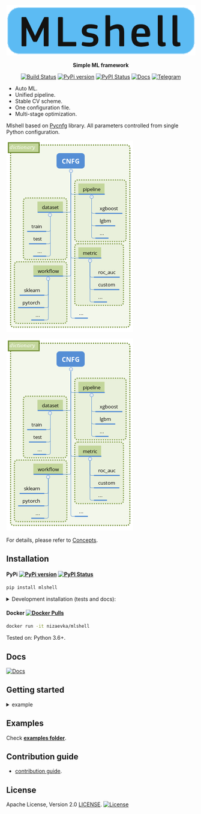 <div align="center">

[![Mlshell logo](https://github.com/nizaevka/mlshell/blob/master/docs/source/_static/images/logo.png?raw=true)](https://github.com/nizaevka/mlshell)

**Simple ML framework**

[![Build Status](https://travis-ci.org/nizaevka/mlshell.svg?branch=master)](https://travis-ci.org/nizaevka/mlshell)
[![PyPi version](https://img.shields.io/pypi/v/mlshell.svg)](https://pypi.org/project/mlshell/)
[![PyPI Status](https://pepy.tech/badge/mlshell)](https://pepy.tech/project/mlshell)
[![Docs](https://readthedocs.org/projects/mlshell/badge/?version=latest)](https://mlshell.readthedocs.io/en/latest/)
[![Telegram](https://img.shields.io/badge/channel-on%20telegram-blue)](https://t.me/nizaevka)

</div>

- Auto ML.
- Unified pipeline.
- Stable CV scheme.
- One configuration file.
- Multi-stage optimization.

Mlshell based on [Pycnfg](https://github.com/nizaevka/pycnfg) library.
All parameters controlled from single Python configuration.
<!--
<p align="center">
<img src="https://github.com/nizaevka/mlshell/blob/master/docs/source/_static/images/scheme_simple.png?raw=true" height="450" align="center">
</p>
-->
![Workflow](./docs/source/_static/images/scheme.png?raw=true)

![Workflow](https://github.com/nizaevka/mlshell/blob/master/docs/source/_static/images/scheme.png?raw=true)

For details, please refer to
 [Concepts](https://mlshell.readthedocs.io/en/latest/Concepts.html).

## Installation

#### PyPi [![PyPi version](https://img.shields.io/pypi/v/mlshell.svg)](https://pypi.org/project/mlshell/) [![PyPI Status](https://pepy.tech/badge/mlshell)](https://pepy.tech/project/mlshell)

```bash
pip install mlshell
```

<details>
<summary>Development installation (tests and docs): </summary>
<p>

```bash
pip install mlshell[dev]
```
</p>
</details>

#### Docker [![Docker Pulls](https://img.shields.io/docker/pulls/nizaevka/mlshell)](https://hub.docker.com/r/nizaevka/mlshell/tags)

```bash
docker run -it nizaevka/mlshell
```
Tested on: Python 3.6+.

## Docs
[![Docs](https://readthedocs.org/projects/mlshell/badge/?version=latest)](https://readthedocs.org/mlshell/en/latest/?badge=latest)

## Getting started

<details>
<summary>example</summary>
<p>

```python
"""Configuration example - tune LGBM on iris dataset."""
import lightgbm
import mlshell
import pycnfg
import sklearn.datasets


# Optimization hp ranges.
hp_grid = {
    'reduce_dimensions__skip': [False, True],  # PCA on/off
    # 'estimate__classifier__n_estimators': np.linspace(50, 1000, 10, dtype=int),
    # ...
}

"""
The single configuration CNFG controls whole ml task.
Each section sub-configurations produce object (pipeline/metric/dataset/workflow)
pipeline-wise:
    object init state
        => transform object with steps (producer methods)
            => store result
Sub-configuration with greater priority (workflow) could utilize previously
created objects.
"""
CNFG = {
    # Pipeline section - make pipeline object(s).
    'pipeline': {
        'lgbm': {
            'init': mlshell.Pipeline,
            'producer': mlshell.PipelineProducer,
            'priority': 3,
            'steps': [
                ('make', {
                    'estimator_type': 'classifier',
                    'steps': mlshell.pipeline.Steps,
                    'estimator': lightgbm.sklearn.LGBMClassifier(
                        num_leaves=5, max_depth=5, n_estimators=100,
                        random_state=42),  # last stage of pipeline.
                }),
            ],
        }
    },
    # Metric section - make scorer object(s).
    'metric': {
        'accuracy': {
            'init': mlshell.Metric,
            'producer': mlshell.MetricProducer,
            'priority': 4,
            'steps': [
                ('make', {
                    'score_func': sklearn.metrics.accuracy_score,
                    'greater_is_better': True,
                }),
            ],
        },
        'confusion_matrix': {
            'init': mlshell.Metric,
            'producer': mlshell.MetricProducer,
            'priority': 4,
            'steps': [
                ('make', {
                    'score_func': sklearn.metrics.confusion_matrix,
                }),
            ],
        },
    },
    # Dataset section - dataset loading/preprocessing/splitting.
    'dataset': {
        'train': {
            'init': mlshell.Dataset({
                'data': sklearn.datasets.load_iris(as_frame=True).frame
            }),
            'producer': mlshell.DatasetProducer,
            'priority': 5,
            'steps': [
                ('preprocess', {'targets_names': ['target']}),
                ('split', {'train_size': 0.75, 'shuffle': True,
                           'random_state': 42}),
            ],
        },
    },
    # Workflow section
    # - fit/predict pipelines on datasets,
    # - optimize/validate metrics,
    # - predict/dump predictions on datasets.
    'workflow': {
        'conf': {
            'init': {},
            'producer': mlshell.Workflow,
            'priority': 6,
            'steps': [
                # Optimize 'lgbm' pipeline on 'train' subset of 'train' dataset
                # on hp combinations from 'hp_grid'. Score and refit on
                # 'accuracy' scorer.
                ('optimize', {
                    'pipeline_id': 'pipeline__lgbm',
                    'dataset_id': 'dataset__train',
                    'subset_id': 'train',
                    'metric_id': ['metric__accuracy'],
                    'hp_grid': hp_grid,
                    'gs_params': {
                        'n_iter': None,
                        'n_jobs': 1,
                        'refit': 'metric__accuracy',
                        'cv': sklearn.model_selection.KFold(n_splits=3,
                                                            shuffle=True,
                                                            random_state=42),
                        'verbose': 1,
                        'pre_dispatch': 'n_jobs',
                        'return_train_score': True,
                    },
                }),
                # Validate 'lgbm' pipeline on 'train' and 'test' subsets of
                # 'train' dataset with 'accuracy' and 'confusion_matrix'.
                ('validate', {
                    'pipeline_id': 'pipeline__lgbm',
                    'dataset_id': 'dataset__train',
                    'subset_id': ['train', 'test'],
                    'metric_id': ['metric__accuracy',
                                  'metric__confusion_matrix'],
                }),
            ],
        },
    },
}


if __name__ == '__main__':
    # mlshell.CNFG contains default section / configuration keys for typical ml
    # task, including pretty logger and project path detection.
    objects = pycnfg.run(CNFG, dcnfg=mlshell.CNFG)
```
</p>
</details>


## Examples
Check **[examples folder](https://github.com/nizaevka/mlshell/blob/master/examples)**.

## Contribution guide
- [contribution guide](https://github.com/nizaevka/mlshell/blob/master/CONTRIBUTING.md).

## License
Apache License, Version 2.0 [LICENSE](https://github.com/nizaevka/mlshell/blob/master/LICENSE).
[![License](https://img.shields.io/github/license/nizaevka/mlshell.svg)](LICENSE)